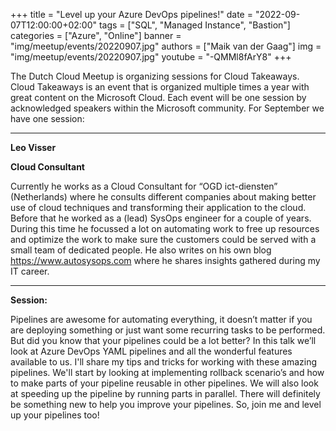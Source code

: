 +++
title = "Level up your Azure DevOps pipelines!"
date = "2022-09-07T12:00:00+02:00"
tags = ["SQL", "Managed Instance", "Bastion"]
categories = ["Azure", "Online"]
banner = "img/meetup/events/20220907.jpg"
authors = ["Maik van der Gaag"]
img = "img/meetup/events/20220907.jpg"
youtube = "-QMMl8fArY8"
+++

The Dutch Cloud Meetup is organizing sessions for Cloud Takeaways. Cloud Takeaways is an event that is organized multiple times a year with great content on the Microsoft Cloud.
Each event will be one session by acknowledged speakers within the Microsoft community. For September we have one session:

---

**Leo Visser**

**Cloud Consultant**

Currently he works as a Cloud Consultant for “OGD ict-diensten” (Netherlands) where he consults different companies about making better use of cloud techniques and transforming their application to the cloud. Before that he worked as a (lead) SysOps engineer for a couple of years. During this time he focussed a lot on automating work to free up resources and optimize the work to make sure the customers could be served with a small team of dedicated people. He also writes on his own blog https://www.autosysops.com where he shares insights gathered during my IT career.

---

**Session:**

Pipelines are awesome for automating everything, it doesn’t matter if you are deploying something or just want some recurring tasks to be performed. But did you know that your pipelines could be a lot better? In this talk we’ll look at Azure DevOps YAML pipelines and all the wonderful features available to us. I'll share my tips and tricks for working with these amazing pipelines. We'll start by looking at implementing rollback scenario’s and how to make parts of your pipeline reusable in other pipelines. We will also look at speeding up the pipeline by running parts in parallel. There will definitely be something new to help you improve your pipelines. So, join me and level up your pipelines too!